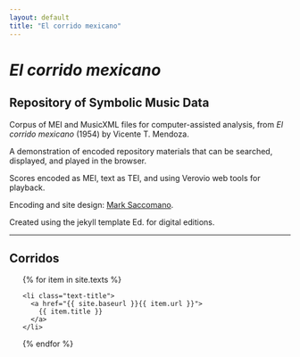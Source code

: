 ```yaml
---
layout: default
title: "El corrido mexicano"
---
```


# _El corrido mexicano_

## Repository of Symbolic Music Data

Corpus of MEI and MusicXML files for computer-assisted analysis, from _El corrido mexicano_ (1954) by Vicente T. Mendoza.

A demonstration of encoded repository materials that can be searched, displayed, and played in the browser.

Scores encoded as MEI, text as TEI, and using Verovio web tools for playback.

Encoding and site design: [Mark Saccomano](https://mss2221.github.io/saccomano/).

Created using the jekyll template Ed. for digital editions.


<hr>

<div class="toc">
  <h2>Corridos</h2>
  <ul class="texts">
  {% for item in site.texts %}

    <li class="text-title">
      <a href="{{ site.baseurl }}{{ item.url }}">
        {{ item.title }}
      </a>
    </li>
  {% endfor %}
  </ul>
</div>
